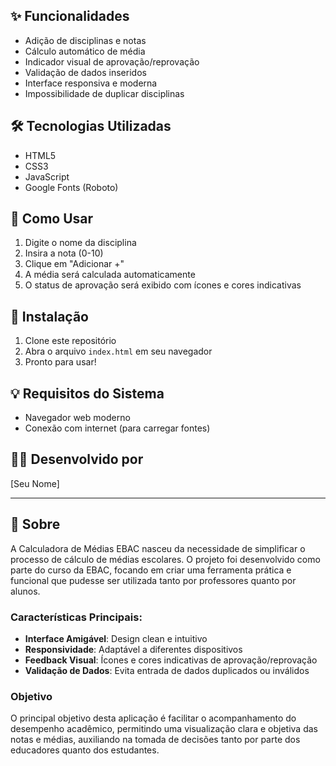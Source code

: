 ## ✨ Funcionalidades
- Adição de disciplinas e notas
- Cálculo automático de média
- Indicador visual de aprovação/reprovação
- Validação de dados inseridos
- Interface responsiva e moderna
- Impossibilidade de duplicar disciplinas

## 🛠️ Tecnologias Utilizadas
- HTML5
- CSS3
- JavaScript
- Google Fonts (Roboto)

## 🎯 Como Usar
1. Digite o nome da disciplina
2. Insira a nota (0-10)
3. Clique em "Adicionar +"
4. A média será calculada automaticamente
5. O status de aprovação será exibido com ícones e cores indicativas

## 🚀 Instalação
1. Clone este repositório
2. Abra o arquivo `index.html` em seu navegador
3. Pronto para usar!

## 💡 Requisitos do Sistema
- Navegador web moderno
- Conexão com internet (para carregar fontes)

## 👨‍💻 Desenvolvido por
[Seu Nome]

---

## 📄 Sobre
A Calculadora de Médias EBAC nasceu da necessidade de simplificar o processo de cálculo de médias escolares. O projeto foi desenvolvido como parte do curso da EBAC, focando em criar uma ferramenta prática e funcional que pudesse ser utilizada tanto por professores quanto por alunos.

### Características Principais:
- **Interface Amigável**: Design clean e intuitivo
- **Responsividade**: Adaptável a diferentes dispositivos
- **Feedback Visual**: Ícones e cores indicativas de aprovação/reprovação
- **Validação de Dados**: Evita entrada de dados duplicados ou inválidos

### Objetivo
O principal objetivo desta aplicação é facilitar o acompanhamento do desempenho acadêmico, permitindo uma visualização clara e objetiva das notas e médias, auxiliando na tomada de decisões tanto por parte dos educadores quanto dos estudantes.
